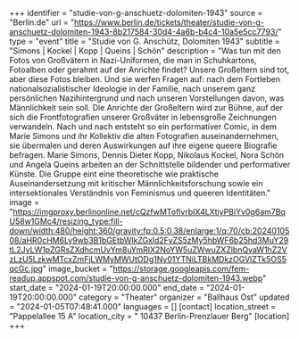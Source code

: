 +++
identifier = "studie-von-g-anschuetz-dolomiten-1943"
source = "Berlin.de"
url = "https://www.berlin.de/tickets/theater/studie-von-g-anschuetz-dolomiten-1943-8b217584-30d4-4a6b-b4c4-10a5e5cc7793/"
type = "event"
title = "Studie von G. Anschütz, Dolomiten 1943"
subtitle = "Simons | Kockel | Kopp | Queins | Schön"
description = "Was tun mit den Fotos von Großvätern in Nazi-Uniformen, die man in Schuhkartons, Fotoalben oder gerahmt auf der Anrichte findet? Unsere Großeltern sind tot, aber diese Fotos bleiben. Und sie werfen Fragen auf: nach dem Fortleben nationalsozialistischer Ideologie in der Familie, nach unserem ganz persönlichen Nazihintergrund und nach unseren Vorstellungen davon, was Männlichkeit sein soll. Die Anrichte der Großeltern wird zur Bühne, auf der sich die Frontfotografien unserer Großväter in lebensgroße Zeichnungen verwandeln. Nach und nach entsteht so ein performativer Comic, in dem Marie Simons und ihr Kollektiv die alten Fotografien auseinandernehmen, sie übermalen und deren Auswirkungen auf ihre eigene queere Biografie befragen. Marie Simons, Dennis Dieter Kopp, Nikolaus Kockel, Nora Schön und Angela Queins arbeiten an der Schnittstelle bildender und performativer Künste. Die Gruppe eint eine theoretische wie praktische Auseinandersetzung mit kritischer Männlichkeitsforschung sowie ein intersektionales Verständnis von Feminismus und queeren Identitäten."
image = "https://imgproxy.berlinonline.net/cQzfwMToflvrbIX4LXtiyPBiYv0g6am7BqU58w1GMc4/resizing_type:fill-down/width:480/height:360/gravity:fp:0.5:0.38/enlarge:1/q:70/cb:2024010508/aHR0cHM6Ly9wb3B1bGEtbWlkZGxld2FyZS5zMy5hbWF6b25hd3MuY29tL2JvLW1pZGRsZXdhcmUvYm8uYmRlX2NoYW5uZWwuZXZlbnQvaW1hZ2VzLzU5LzkwMTcxZmFjLWMyMWUtODg1Ny01YTNiLTBkMDkzOGVlZTk5OS5qcGc.jpg"
image_bucket = "https://storage.googleapis.com/fem-readup.appspot.com/studie-von-g-anschuetz-dolomiten-1943.webp"
start_date = "2024-01-19T20:00:00.000"
end_date = "2024-01-19T20:00:00.000"
category = "Theater"
organizer = "Ballhaus Ost"
updated = "2024-01-05T07:48:41.000"
languages = []
[contact]
location_street = "Pappelallee 15 A"
location_city = " 10437 Berlin-Prenzlauer Berg"
[location]
+++